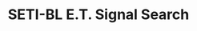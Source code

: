 ---
layout: page
title: SETI-BL E.T. Signal Search
description:  Find extraterrestrial signals in data from deep space
img: assets/img/projects/seti-bl/thumbnail.jpg
redirect: https://github.com/awsaf49/seti-bl-et-signal-search
github: https://github.com/awsaf49/seti-bl-et-signal-search
importance: 3
category: DeepLearning
---